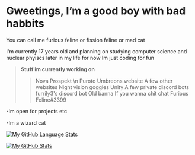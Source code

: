 # Gweetings, I’m a good boy with bad habbits

You can call me furious feline or fission feline or mad cat 

I'm currently 17 years old and planning on studying computer science and nuclear phyiscs later in my life for now Im just coding for fun

> **Stuff im currently working on**
> > Nova Prospekt \n 
> > Puroto 
> > Umbreons website 
> > A few other websites 
> > Night vision goggles
> > Unity 
> > A few private discord bots
> > furrily3's discord bot
> > Old banna
If you wanna chit chat Furious Feline#3399
 
-Im open for projects etc 
 
-Im a wizard cat</h2> <br>

 [![My GitHub Language Stats](https://github-readme-stats.vercel.app/api/top-langs/?username=FissionFeline&langs_count=5&theme=tokyonight)]()


[![My GitHub Stats](https://github-readme-stats.vercel.app/api/?username=FissionFeline&count_private=true&theme=tokyonight&showicons=true)]()















<!---
FissionFeline/FissionFeline is a ✨ special ✨ repository because its `README.md` (this file) appears on your GitHub profile.
You can click the Preview link to take a look at your changes.
--->
